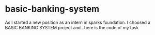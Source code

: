 # basic-banking-system
As I started a new position as an intern in sparks foundation. I choosed a BASIC BANKING SYSTEM project and...here is the code of my task 
